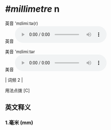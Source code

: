 # ***\#millimetre*** n
英音 'mɪlimiːtə(r)  
英音
<audio src="./media/Millimetre-B.aac" controls="controls"></audio>

美音 'mɪlimiːtər  
美音
<audio src="./media/mm.aac" controls="controls"></audio>



| 词频 2 |  

用法点拨  [C]

英文释义
---
### 1.**毫米 (mm)**  


